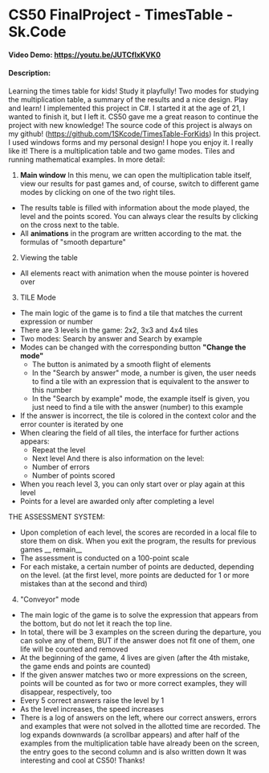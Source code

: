 # CS50 FinalProject - TimesTable - Sk.Code
#### Video Demo:  https://youtu.be/JUTCflxKVK0
#### Description:
Learning the times table for kids!
Study it playfully! Two modes for studying the multiplication table, a summary of the results and a nice design. Play and learn!
I implemented this project in C#. I started it at the age of 21, I wanted to finish it, but I left it. CS50 gave me a great reason to continue the project with new knowledge!
The source code of this project is always on my github! (https://github.com/1SKcode/TimesTable-ForKids)
In this project.
I used windows forms and my personal design! I hope you enjoy it. I really like it! There is a multiplication table and two game modes. Tiles and running mathematical examples.
In more detail:
1. __Main window__
In this menu, we can open the multiplication table itself, view our results for past games and, of course, switch to different game modes by clicking on one of the two right tiles.

- The results table is filled with information about the mode played, the level and the points scored. You can always clear the results by clicking on the cross next to the table.
- All __animations__ in the program are written according to the mat. the formulas of "smooth departure"

2. Viewing the table
- All elements react with animation when the mouse pointer is hovered over

3. TILE Mode
- The main logic of the game is to find a tile that matches the current expression or number
- There are 3 levels in the game: 2x2, 3x3 and 4x4 tiles
- Two modes: Search by answer and Search by example
- Modes can be changed with the corresponding button __"Change the mode"__
	- The button is animated by a smooth flight of elements
	- In the "Search by answer" mode, a number is given, the user needs to find a tile with an expression that is equivalent to the answer to this number
	- In the "Search by example" mode, the example itself is given, you just need to find a tile with the answer (number) to this example
- If the answer is incorrect, the tile is colored in the context color and the error counter is iterated by one
- When clearing the field of all tiles, the interface for further actions appears:
	- Repeat the level
	- Next level
	And there is also information on the level:
	- Number of errors
	- Number of points scored
- When you reach level 3, you can only start over or play again at this level
- Points for a level are awarded only after completing a level

THE ASSESSMENT SYSTEM:
- Upon completion of each level, the scores are recorded in a local file to store them on disk. When you exit the program, the results for previous games __ remain__
- The assessment is conducted on a 100-point scale
- For each mistake, a certain number of points are deducted, depending on the level. (at the first level, more points are deducted for 1 or more mistakes than at the second and third)

4. "Conveyor" mode
- The main logic of the game is to solve the expression that appears from the bottom, but do not let it reach the top line.
- In total, there will be 3 examples on the screen during the departure, you can solve any of them, BUT if the answer does not fit one of them, one life will be counted and removed
- At the beginning of the game, 4 lives are given (after the 4th mistake, the game ends and points are counted)
- If the given answer matches two or more expressions on the screen, points will be counted as for two or more correct examples, they will disappear, respectively, too
- Every 5 correct answers raise the level by 1
- As the level increases, the speed increases
- There is a log of answers on the left, where our correct answers, errors and examples that were not solved in the allotted time are recorded. The log expands downwards (a scrollbar appears) and after half of the examples from the multiplication table have already been on the screen, the entry goes to the second column and is also written down
 It was interesting and cool at CS50! Thanks!
